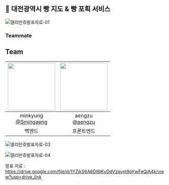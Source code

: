 
## 🥐 대전광역시 빵 지도 & 빵 포획 서비스 

![델리만쥬발표자료-01](https://github.com/aengzu/Sogra/assets/102356873/4c8eb3c0-a4bc-4d1c-a44a-6e81fd337985)


### Teammate
## Team
|<img src="https://avatars.githubusercontent.com/u/113099494?v=4" width="150" height="150"/>|<img src="https://avatars.githubusercontent.com/u/102356873?v=4" width="150" height="150"/>|
|:-:|:-:|
|minkyung<br/>[@Smingaeng](https://github.com/Smingaeng)|aengzu<br/>[@aengzu](https://github.com/aengzu)|
| 백엔드 | 프론트엔드 |


![델리만쥬발표자료-03](https://github.com/aengzu/Sogra/assets/102356873/77184689-ab75-404c-bbb9-6c7fa4ebcd10)

![델리만쥬발표자료-04](https://github.com/aengzu/Sogra/assets/102356873/53b5916d-38c3-4165-a493-b43006a3a401)

발표 자료 : https://drive.google.com/file/d/1YZjkS6A6Dl8lKyDdVzqvm9pYwFeQjA4k/view?usp=drive_link
